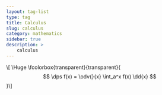```yaml
---
layout: tag-list
type: tag
title: Calculus
slug: calculus
category: mathematics
sidebar: true
description: >
    calculus
---
```


\\[ \Huge \fcolorbox{transparent}{transparent}{ $$ \dps
f(x) = \odv{}{x} \int_a^x f(x) \dd{x}
$$ }\\]